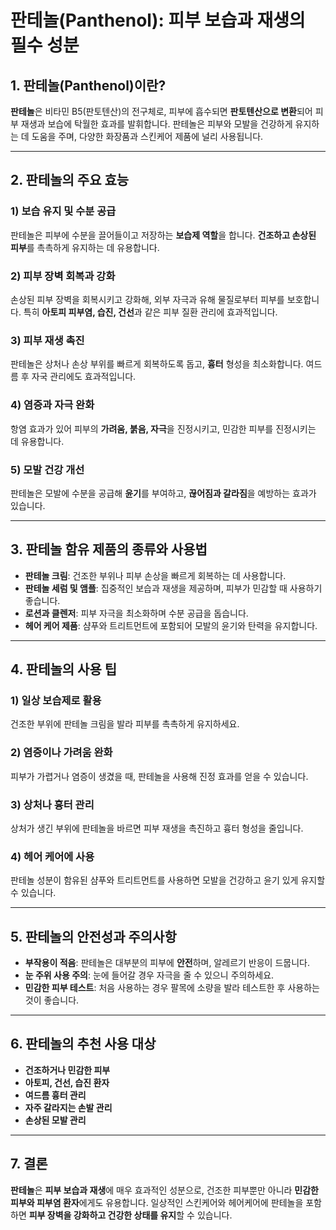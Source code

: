 # 판테놀(Panthenol): 피부 보습과 재생의 필수 성분

## 1. 판테놀(Panthenol)이란?  
**판테놀**은 비타민 B5(판토텐산)의 전구체로, 피부에 흡수되면 **판토텐산으로 변환**되어 피부 재생과 보습에 탁월한 효과를 발휘합니다. 판테놀은 피부와 모발을 건강하게 유지하는 데 도움을 주며, 다양한 화장품과 스킨케어 제품에 널리 사용됩니다.

---

## 2. 판테놀의 주요 효능  

### 1) **보습 유지 및 수분 공급**  
판테놀은 피부에 수분을 끌어들이고 저장하는 **보습제 역할**을 합니다. **건조하고 손상된 피부**를 촉촉하게 유지하는 데 유용합니다.  

### 2) **피부 장벽 회복과 강화**  
손상된 피부 장벽을 회복시키고 강화해, 외부 자극과 유해 물질로부터 피부를 보호합니다. 특히 **아토피 피부염, 습진, 건선**과 같은 피부 질환 관리에 효과적입니다.

### 3) **피부 재생 촉진**  
판테놀은 상처나 손상 부위를 빠르게 회복하도록 돕고, **흉터** 형성을 최소화합니다. 여드름 후 자국 관리에도 효과적입니다.

### 4) **염증과 자극 완화**  
항염 효과가 있어 피부의 **가려움, 붉음, 자극**을 진정시키고, 민감한 피부를 진정시키는 데 유용합니다.

### 5) **모발 건강 개선**  
판테놀은 모발에 수분을 공급해 **윤기**를 부여하고, **끊어짐과 갈라짐**을 예방하는 효과가 있습니다.

---

## 3. 판테놀 함유 제품의 종류와 사용법  

- **판테놀 크림**: 건조한 부위나 피부 손상을 빠르게 회복하는 데 사용합니다.  
- **판테놀 세럼 및 앰플**: 집중적인 보습과 재생을 제공하며, 피부가 민감할 때 사용하기 좋습니다.  
- **로션과 클렌저**: 피부 자극을 최소화하며 수분 공급을 돕습니다.  
- **헤어 케어 제품**: 샴푸와 트리트먼트에 포함되어 모발의 윤기와 탄력을 유지합니다.

---

## 4. 판테놀의 사용 팁  

### 1) **일상 보습제로 활용**  
건조한 부위에 판테놀 크림을 발라 피부를 촉촉하게 유지하세요.  

### 2) **염증이나 가려움 완화**  
피부가 가렵거나 염증이 생겼을 때, 판테놀을 사용해 진정 효과를 얻을 수 있습니다.  

### 3) **상처나 흉터 관리**  
상처가 생긴 부위에 판테놀을 바르면 피부 재생을 촉진하고 흉터 형성을 줄입니다.  

### 4) **헤어 케어에 사용**  
판테놀 성분이 함유된 샴푸와 트리트먼트를 사용하면 모발을 건강하고 윤기 있게 유지할 수 있습니다.

---

## 5. 판테놀의 안전성과 주의사항  
- **부작용이 적음**: 판테놀은 대부분의 피부에 **안전**하며, 알레르기 반응이 드뭅니다.  
- **눈 주위 사용 주의**: 눈에 들어갈 경우 자극을 줄 수 있으니 주의하세요.  
- **민감한 피부 테스트**: 처음 사용하는 경우 팔목에 소량을 발라 테스트한 후 사용하는 것이 좋습니다.

---

## 6. 판테놀의 추천 사용 대상  
- **건조하거나 민감한 피부**  
- **아토피, 건선, 습진 환자**  
- **여드름 흉터 관리**  
- **자주 갈라지는 손발 관리**  
- **손상된 모발 관리**

---

## 7. 결론  
**판테놀**은 **피부 보습과 재생**에 매우 효과적인 성분으로, 건조한 피부뿐만 아니라 **민감한 피부와 피부염 환자**에게도 유용합니다. 일상적인 스킨케어와 헤어케어에 판테놀을 포함하면 **피부 장벽을 강화하고 건강한 상태를 유지**할 수 있습니다.

